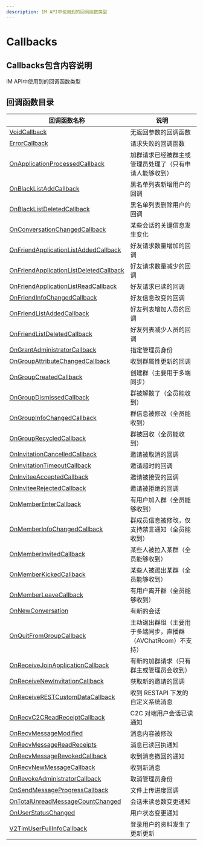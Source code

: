 ```yaml
---
description: IM API中使用到的回调函数类型
---
```


# Callbacks

## Callbacks包含内容说明

IM API中使用到的回调函数类型

## 回调函数目录

| 回调函数名称                                                                              | 说明                                  |
| ----------------------------------------------------------------------------------- | ----------------------------------- |
| [VoidCallback](voidcallback.md)                                                     | 无返回参数的回调函数                          |
| [ErrorCallback](errorcallback.md)                                                   | 请求失败的回调函数                           |
| [OnApplicationProcessedCallback](onapplicationprocessedcallback.md)                                  | 加群请求已经被群主或管理员处理了（只有申请人能够收到）         |
| [OnBlackListAddCallback](onblacklistaddcallback.md)                                 | 黑名单列表新增用户的回调                        |
| [OnBlackListDeletedCallback](onblacklistdeletedcallback.md)                         | 黑名单列表删除用户的回调                        |
| [OnConversationChangedCallback](onconversationchangedcallback.md)                   | 某些会话的关键信息发生变化                       |
| [OnFriendApplicationListAddedCallback](onfriendapplicationlistaddedcallback.md)     | 好友请求数量增加的回调                         |
| [OnFriendApplicationListDeletedCallback](onfriendapplicationlistdeletedcallback.md) | 好友请求数量减少的回调                         |
| [OnFriendApplicationListReadCallback](onfriendapplicationlistreadcallback.md)       | 好友请求已读的回调                           |
| [OnFriendInfoChangedCallback](onfriendinfochangedcallback.md)                       | 好友信息改变的回调                           |
| [OnFriendListAddedCallback](onfriendlistaddedcallback.md)                           | 好友列表增加人员的回调                         |
| [OnFriendListDeletedCallback](onfriendlistdeletedcallback.md)                       | 好友列表减少人员的回调                         |
| [OnGrantAdministratorCallback](ongrantadministratorcallback.md)                     | 指定管理员身份                             |
| [OnGroupAttributeChangedCallback](ongroupattributechangedcallback.md)               | 收到群属性更新的回调                          |
| [OnGroupCreatedCallback](ongroupcreatedcallback.md)                                 | 创建群（主要用于多端同步）                       |
| [OnGroupDismissedCallback](ongroupdismissedcallback.md)                             | 群被解散了（全员能收到）                        |
| [OnGroupInfoChangedCallback](ongroupinfochangedcallback.md)                         | 群信息被修改（全员能收到）                       |
| [OnGroupRecycledCallback](ongrouprecycledcallback.md)                               | 群被回收（全员能收到）                         |
| [OnInvitationCancelledCallback](oninvitationcancelledcallback.md)                   | 邀请被取消的回调                            |
| [OnInvitationTimeoutCallback](oninvitationtimeoutcallback.md)                       | 邀请超时的回调                             |
| [OnInviteeAcceptedCallback](oninviteeacceptedcallback.md)                           | 邀请被接受的回调                            |
| [OnInviteeRejectedCallback](oninviteerejectedcallback.md)                           | 邀请被拒绝的回调                            |
| [OnMemberEnterCallback](onmemberentercallback.md)                                   | 有用户加入群（全员能够收到）                      |
| [OnMemberInfoChangedCallback](onmemberinfochangedcallback.md)                       | 群成员信息被修改，仅支持禁言通知（全员能收到）             |
| [OnMemberInvitedCallback](onmemberinvitedcallback.md)                               | 某些人被拉入某群（全员能够收到）                    |
| [OnMemberKickedCallback](onmemberkickedcallback.md)                                 | 某些人被踢出某群（全员能够收到）                    |
| [OnMemberLeaveCallback](onmemberleavecallback.md)                                   | 有用户离开群（全员能够收到）                      |
| [OnNewConversation](onnewconversation.md)                                           | 有新的会话                               |
| [OnQuitFromGroupCallback](onquitfromgroupcallback.md)                               | 主动退出群组（主要用于多端同步，直播群（AVChatRoom）不支持） |
| [OnReceiveJoinApplicationCallback](onreceivejoinapplicationcallback.md)             | 有新的加群请求（只有群主或管理员会收到）                |
| [OnReceiveNewInvitationCallback](onreceivenewinvitationcallback.md)                 | 获取新的邀请的回调                           |
| [OnReceiveRESTCustomDataCallback](onreceiverestcustomdatacallback.md)               | 收到 RESTAPI 下发的自定义系统消息               |
| [OnRecvC2CReadReceiptCallback](onrecvc2creadreceiptcallback.md)                     | C2C 对端用户会话已读通知                      |
| [OnRecvMessageModified](onrecvmessagemodified.md)                                   | 消息内容被修改                             |
| [OnRecvMessageReadReceipts](onrecvmessagereadreceipts.md)                           | 消息已读回执通知                            |
| [OnRecvMessageRevokedCallback](onrecvmessagerevokedcallback.md)                     | 收到消息撤回的通知                           |
| [OnRecvNewMessageCallback](onrecvnewmessagecallback.md)                             | 收到新消息                               |
| [OnRevokeAdministratorCallback](onrevokeadministratorcallback.md)                   | 取消管理员身份                             |
| [OnSendMessageProgressCallback](onsendmessageprogresscallback.md)                   | 文件上传进度回调                            |
| [OnTotalUnreadMessageCountChanged](ontotalunreadmessagecountchanged.md)             | 会话未读总数变更通知                          |
| [OnUserStatusChanged](onuserstatuschanged.md)                                       | 用户状态变更通知                            |
| [V2TimUserFullInfoCallback](v2timuserfullinfocallback.md)                           | 登录用户的资料发生了更新更新                      |
